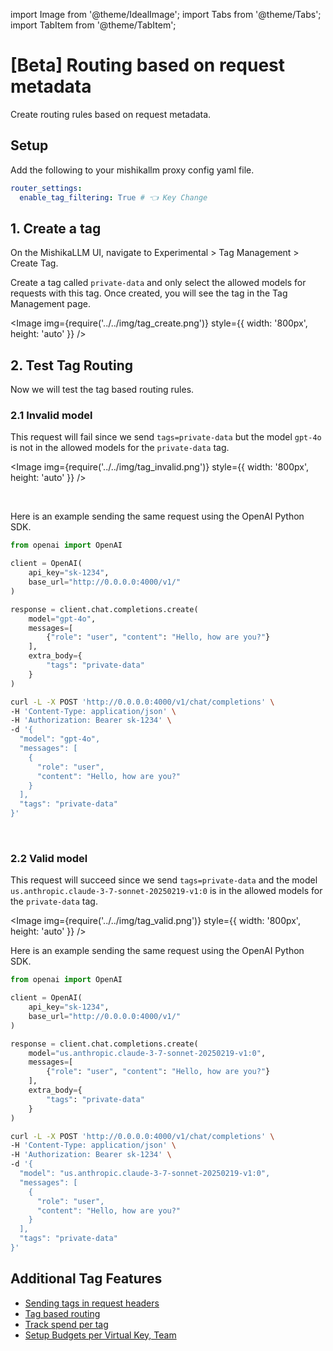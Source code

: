 import Image from '@theme/IdealImage';
import Tabs from '@theme/Tabs';
import TabItem from '@theme/TabItem';

# [Beta] Routing based on request metadata

Create routing rules based on request metadata.

## Setup

Add the following to your mishikallm proxy config yaml file.

```yaml showLineNumbers title="mishikallm proxy config.yaml"
router_settings:
  enable_tag_filtering: True # 👈 Key Change
```

## 1. Create a tag

On the MishikaLLM UI, navigate to Experimental > Tag Management > Create Tag.

Create a tag called `private-data` and only select the allowed models for requests with this tag. Once created, you will see the tag in the Tag Management page.

<Image img={require('../../img/tag_create.png')}  style={{ width: '800px', height: 'auto' }} />


## 2. Test Tag Routing

Now we will test the tag based routing rules.

### 2.1 Invalid model

This request will fail since we send `tags=private-data` but the model `gpt-4o` is not in the allowed models for the `private-data` tag.

<Image img={require('../../img/tag_invalid.png')}  style={{ width: '800px', height: 'auto' }} />

<br />

Here is an example sending the same request using the OpenAI Python SDK.
<Tabs>
<TabItem value="python" label="OpenAI Python SDK">

```python showLineNumbers
from openai import OpenAI

client = OpenAI(
    api_key="sk-1234",
    base_url="http://0.0.0.0:4000/v1/"
)

response = client.chat.completions.create(
    model="gpt-4o",
    messages=[
        {"role": "user", "content": "Hello, how are you?"}
    ],
    extra_body={
        "tags": "private-data"
    }
)
```

</TabItem>
<TabItem value="curl" label="cURL">

```bash
curl -L -X POST 'http://0.0.0.0:4000/v1/chat/completions' \
-H 'Content-Type: application/json' \
-H 'Authorization: Bearer sk-1234' \
-d '{
  "model": "gpt-4o",
  "messages": [
    {
      "role": "user",
      "content": "Hello, how are you?"
    }
  ],
  "tags": "private-data"
}'
```

</TabItem>
</Tabs>

<br />

### 2.2 Valid model

This request will succeed since we send `tags=private-data` and the model `us.anthropic.claude-3-7-sonnet-20250219-v1:0` is in the allowed models for the `private-data` tag.

<Image img={require('../../img/tag_valid.png')}  style={{ width: '800px', height: 'auto' }} />

Here is an example sending the same request using the OpenAI Python SDK.

<Tabs>
<TabItem value="python" label="OpenAI Python SDK">

```python showLineNumbers
from openai import OpenAI

client = OpenAI(
    api_key="sk-1234",
    base_url="http://0.0.0.0:4000/v1/"
)

response = client.chat.completions.create(
    model="us.anthropic.claude-3-7-sonnet-20250219-v1:0",
    messages=[
        {"role": "user", "content": "Hello, how are you?"}
    ],
    extra_body={
        "tags": "private-data"
    }
)
```

</TabItem>
<TabItem value="curl" label="cURL">

```bash
curl -L -X POST 'http://0.0.0.0:4000/v1/chat/completions' \
-H 'Content-Type: application/json' \
-H 'Authorization: Bearer sk-1234' \
-d '{
  "model": "us.anthropic.claude-3-7-sonnet-20250219-v1:0",
  "messages": [
    {
      "role": "user",
      "content": "Hello, how are you?"
    }
  ],
  "tags": "private-data"
}'
```

</TabItem>
</Tabs>



## Additional Tag Features
- [Sending tags in request headers](https://docs.21t.cc/docs/proxy/tag_routing#calling-via-request-header)
- [Tag based routing](https://docs.21t.cc/docs/proxy/tag_routing)
- [Track spend per tag](cost_tracking#-custom-tags)
- [Setup Budgets per Virtual Key, Team](users)


